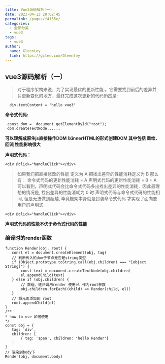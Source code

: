 ```yaml
---
title: Vue3源码解析(一)
date: 2023-04-13 20:02:45
permalink: /pages/f4155e/
categories: 
  - 全部分类
  - vue3
tags: 
  - vue3
author: 
  name: GleenLey
  link: https://gitee.com/Gleenley
---
```

## vue3源码解析（一）


 > 对于程序架构来说，为了实现最优的更新性能.，它需要找到前后的差异并只更新变化的地方，最终完成这次更新的代码仍然是:

 <!-- more -->
 
 ```
   div.textContent = 'hello vue3'
 ```
 **命令式代码:** 
 ```
  const dom =  document.getElementById("root");    
  dom.createTextNode......  
  ```
 **可以理解成原生js直接操作DOM 以innerHTML的形式创建DOM 其中包括 重绘、回流 性能影响很大**
 
 **声明式代码：**
  ```
  <div @click="handleClick"></div>
  ```
 > 如果我们把直接修改的性能 定义为 A  把找出差异的性能消耗定义为 B 那么有：
 > 命令式代码的更新性能消耗  = A
 > 声明式代码的更新性能消耗  =  B + A
 > 可以看到，声明式代码会比命令式代码多出找出差异的性能消耗，因此最理想的情况是, 找出差异的性能消耗为 0 时
 > 声明式代码与命令式代码的性能相同, 但是无法做到超越, 毕竟框架本身就是封装命令式代码 才实现了面向要用户的声明式  
 ```
 <div @click="handleClick"></div>
 ``` 
 **声明式代码的性能不优于命令式代码的性能**



 ### 编译时的render函数
 
 ```
function Render(obj, root) {
    const el = document.createElement(obj, tag)
    // 判断传入的dom子节点是否是string类型
    if (Object.prototype.toString.call(obj.children) === "[object String]") {
        const text = document.createTextNode(obj.children)
        el.appendChild(text)
    } else if (obj.children) {
        // 数组、递归调用render 使用el 作为root参数 
        obj.children.forEach((child) => Render(child, el))
    }
    // 将元素添加到 root
    root.appendChild(el)
}
/**
 * how to use 如何使用
 */
const obj = {
    tag: 'div',
    children: [
        { tag: 'span', children: "hello Render"}
    ]
}
// 渲染到body下
Render(obj, document.body)
```

